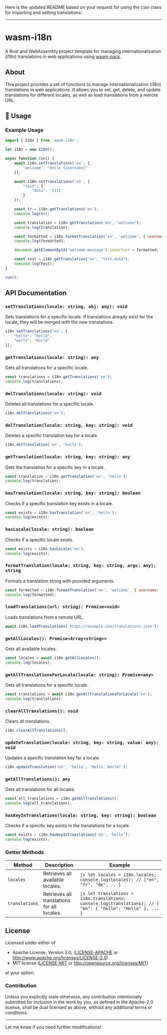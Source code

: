 Here is the updated README based on your request for using the `I18n` class for importing and setting translations:

---

# wasm-i18n

A Rust and WebAssembly project template for managing internationalization (i18n) translations in web applications using [wasm-pack](https://github.com/rustwasm/wasm-pack).

## About

This project provides a set of functions to manage internationalization (i18n) translations in web applications. It allows you to set, get, delete, and update translations for different locales, as well as load translations from a remote URL.

## 🚴 Usage

### Example Usage

```javascript
import { I18n } from 'wasm-i18n';

let i18n = new I18n();

async function run() {
    await i18n.setTranslations('en', {
        "welcome": "Hello {username}"
    });

    await i18n.setTranslations('en', {
        "test": {
            "data": '1111'
        }
    });

    const tr = i18n.getTranslations('en');
    console.log(tr);

    const translation = i18n.getTranslation('en', "welcome");
    console.log(translation);

    const formatted = i18n.formatTranslation('en', 'welcome', { username: 'Alice' });
    console.log(formatted);

    document.getElementById('welcome-message').innerText = formatted;

    const test = i18n.getTranslation('en', "test.data");
    console.log(test);
}

run();
```

## API Documentation

### `setTranslations(locale: string, obj: any): void`

Sets translations for a specific locale. If translations already exist for the locale, they will be merged with the new translations.

```javascript
i18n.setTranslations('en', {
    "hello": "Hello",
    "world": "World"
});
```

### `getTranslations(locale: string): any`

Gets all translations for a specific locale.

```javascript
const translations = i18n.getTranslations('en');
console.log(translations);
```

### `delTranslations(locale: string): void`

Deletes all translations for a specific locale.

```javascript
i18n.delTranslations('en');
```

### `delTranslation(locale: string, key: string): void`

Deletes a specific translation key for a locale.

```javascript
i18n.delTranslation('en', 'hello');
```

### `getTranslation(locale: string, key: string): any`

Gets the translation for a specific key in a locale.

```javascript
const translation = i18n.getTranslation('en', 'hello');
console.log(translation);
```

### `hasTranslation(locale: string, key: string): boolean`

Checks if a specific translation key exists in a locale.

```javascript
const exists = i18n.hasTranslation('en', 'hello');
console.log(exists);
```

### `hasLocale(locale: string): boolean`

Checks if a specific locale exists.

```javascript
const exists = i18n.hasLocale('en');
console.log(exists);
```

### `formatTranslation(locale: string, key: string, args: any): string`

Formats a translation string with provided arguments.

```javascript
const formatted = i18n.formatTranslation('en', 'welcome', { username: 'Alice' });
console.log(formatted);
```

### `loadTranslations(url: string): Promise<void>`

Loads translations from a remote URL.

```javascript
await i18n.loadTranslations('https://example.com/translations.json');
```

### `getAllLocales(): Promise<Array<string>>`

Gets all available locales.

```javascript
const locales = await i18n.getAllLocales();
console.log(locales);
```

### `getAllTranslationsForLocale(locale: string): Promise<any>`

Gets all translations for a specific locale.

```javascript
const translations = await i18n.getAllTranslationsForLocale('en');
console.log(translations);
```

### `clearAllTranslations(): void`

Clears all translations.

```javascript
i18n.clearAllTranslations();
```

### `updateTranslation(locale: string, key: string, value: any): void`

Updates a specific translation key for a locale.

```javascript
i18n.updateTranslation('en', 'hello', 'Hello, World!');
```

### `getAllTranslations(): any`

Gets all translations for all locales.

```javascript
const all_translations = i18n.getAllTranslations();
console.log(all_translations);
```

### `hasKeyInTranslations(locale: string, key: string): boolean`

Checks if a specific key exists in the translations for a locale.

```javascript
const exists = i18n.hasKeyInTranslations('en', 'hello');
console.log(exists);
```

### Getter Methods

| Method         | Description                                         | Example                                                                                                           |
|----------------|-----------------------------------------------------|-------------------------------------------------------------------------------------------------------------------|
| `locales`      | Retrieves all available locales.                    | ```js let locales = i18n.locales; console.log(locales); // ["en", "fr", "de", ...] ```                            |
| `translations` | Retrieves all translations for all locales.         | ```js let translations = i18n.translations; console.log(translations); // { "en": { "hello": "Hello" }, ... } ``` |


## License

Licensed under either of

* Apache License, Version 2.0, ([LICENSE-APACHE](LICENSE-APACHE) or http://www.apache.org/licenses/LICENSE-2.0)
* MIT license ([LICENSE-MIT](LICENSE-MIT) or http://opensource.org/licenses/MIT)

at your option.

### Contribution

Unless you explicitly state otherwise, any contribution intentionally submitted for inclusion in the work by you, as defined in the Apache-2.0 license, shall be dual licensed as above, without any additional terms or conditions.

---

Let me know if you need further modifications!